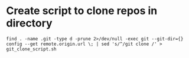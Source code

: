 # Create script to clone repos in directory
```
find . -name .git -type d -prune 2>/dev/null -exec git --git-dir={} config --get remote.origin.url \; | sed 's/^/git clone /' > git_clone_script.sh
```
